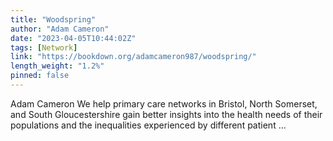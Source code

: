 ```yaml
---
title: "Woodspring"
author: "Adam Cameron"
date: "2023-04-05T10:44:02Z"
tags: [Network]
link: "https://bookdown.org/adamcameron987/woodspring/"
length_weight: "1.2%"
pinned: false
---
```


Adam Cameron We help primary care networks in Bristol, North Somerset, and South Gloucestershire gain better insights into the health needs of their populations and the inequalities experienced by different patient ...
